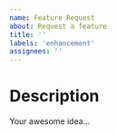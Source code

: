 ```yaml
---
name: Feature Request
about: Request a feature
title: ''
labels: 'enhancement'
assignees: ''
---
```


# Description

Your awesome idea...
